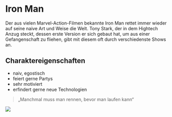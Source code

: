# Iron Man
Der aus vielen Marvel-Action-Filmen bekannte Iron Man rettet immer wieder auf seine naive Art und Weise die Welt. Tony Stark, der in dem Hightech Anzug steckt, dessen erste Version er sich gebaut hat, um aus einer Gefangenschaft zu fliehen, gibt mit diesem oft durch verschiedenste Shows an.

## Charaktereigenschaften
* naiv, egostisch
* feiert gerne Partys
* sehr motiviert
* erfindert gerne neue Technologien

> „Manchmal muss man rennen, bevor man laufen kann“

<img src="https://images-wixmp-ed30a86b8c4ca887773594c2.wixmp.com/f/8f0fe55c-9966-42ff-aead-cf551746d572/da1dtd4-66e957ef-e78e-4273-8d30-4bdd0dad767a.jpg/v1/fill/w_1280,h_1920,q_75,strp/iron_man_by_megurobonin-da1dtd4.jpg?token=eyJ0eXAiOiJKV1QiLCJhbGciOiJIUzI1NiJ9.eyJpc3MiOiJ1cm46YXBwOjdlMGQxODg5ODIyNjQzNzNhNWYwZDQxNWVhMGQyNmUwIiwic3ViIjoidXJuOmFwcDo3ZTBkMTg4OTgyMjY0MzczYTVmMGQ0MTVlYTBkMjZlMCIsImF1ZCI6WyJ1cm46c2VydmljZTppbWFnZS5vcGVyYXRpb25zIl0sIm9iaiI6W1t7InBhdGgiOiIvZi84ZjBmZTU1Yy05OTY2LTQyZmYtYWVhZC1jZjU1MTc0NmQ1NzIvZGExZHRkNC02NmU5NTdlZi1lNzhlLTQyNzMtOGQzMC00YmRkMGRhZDc2N2EuanBnIiwid2lkdGgiOiI8PTEyODAiLCJoZWlnaHQiOiI8PTE5MjAifV1dfQ.31pMEGgFPqUr2FJPjbzbLFntha2iuZuKt9xkTvoTIUo"/>